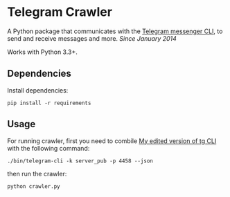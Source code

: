 # **Telegram Crawler** 


A Python package that communicates with the [Telegram messenger CLI](https://github.com/vysheng/tg), to send and receive messages and more. *Since January 2014*

Works with Python 3.3+.

## **Dependencies** ##
Install dependencies:
```
pip install -r requirements
```

## **Usage** ##

For running crawler, first you need to combile [My edited version of tg CLI](https://github.com/vysheng/tg) with the following command:
```
./bin/telegram-cli -k server_pub -p 4458 --json
```

then run the crawler:
```
python crawler.py
```